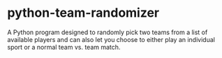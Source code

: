# python-team-randomizer

A Python program designed to randomly pick two teams from a list of available players and can also let you choose to either play an individual sport or a normal team vs. team match.
